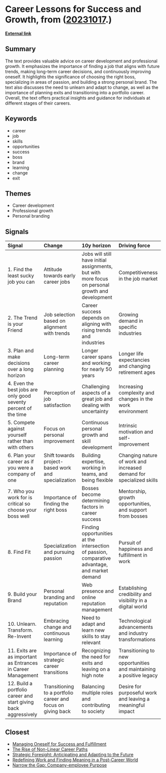 # __Career Lessons for Success and Growth__, from ([20231017](https://kghosh.substack.com/p/20231017).)

__[External link](https://rishad.substack.com/p/12-career-lessons?utm_source=substack&utm_medium=email)__



## Summary

The text provides valuable advice on career development and professional growth. It emphasizes the importance of finding a job that aligns with future trends, making long-term career decisions, and continuously improving oneself. It highlights the significance of choosing the right boss, specializing in areas of passion, and building a strong personal brand. The text also discusses the need to unlearn and adapt to change, as well as the importance of planning exits and transitioning into a portfolio career. Overall, the text offers practical insights and guidance for individuals at different stages of their careers.

## Keywords

* career
* job
* skills
* opportunities
* success
* boss
* brand
* learning
* change
* exit

## Themes

* Career development
* Professional growth
* Personal branding

## Signals

| Signal                                                          | Change                                                       | 10y horizon                                                                                      | Driving force                                                        |
|:----------------------------------------------------------------|:-------------------------------------------------------------|:-------------------------------------------------------------------------------------------------|:---------------------------------------------------------------------|
| 1. Find the least sucky job you can                             | Attitude towards early career jobs                           | Jobs will still have initial assignments, but with more focus on personal growth and development | Competitiveness in the job market                                    |
| 2. The Trend is your Friend                                     | Job selection based on alignment with trends                 | Career success depends on aligning with rising trends and industries                             | Growing demand in specific industries                                |
| 3. Plan and make decisions over a long horizon                  | Long-term career planning                                    | Longer career spans and working for nearly 50 years                                              | Longer life expectancies and changing retirement ages                |
| 4. Even the best jobs are only good seventy percent of the time | Perception of job satisfaction                               | Challenging aspects of a great job and dealing with uncertainty                                  | Increasing complexity and changes in the work environment            |
| 5. Compete against yourself rather than with others             | Focus on personal improvement                                | Continuous personal growth and skill development                                                 | Intrinsic motivation and self-improvement                            |
| 6. Plan your career as if you were a company of one             | Shift towards project-based work and specialization          | Building expertise, working in teams, and being flexible                                         | Changing nature of work and increased demand for specialized skills  |
| 7. Who you work for is critical so choose your boss well        | Importance of finding the right boss                         | Bosses become determining factors in career success                                              | Mentorship, growth opportunities, and support from bosses            |
| 8. Find Fit                                                     | Specialization and pursuing passion                          | Finding opportunities at the intersection of passion, comparative advantage, and market demand   | Pursuit of happiness and fulfillment in work                         |
| 9. Build your Brand                                             | Personal branding and reputation                             | Web presence and online reputation management                                                    | Establishing credibility and visibility in a digital world           |
| 10. Unlearn. Transform. Re-Invent                               | Embracing change and continuous learning                     | Need to adapt and learn new skills to stay relevant                                              | Technological advancements and industry transformations              |
| 11. Exits are as important as Entrances in Career Management    | Importance of strategic career transitions                   | Recognizing the need for exits and leaving on a high note                                        | Transitioning to new opportunities and maintaining a positive legacy |
| 12. Build a portfolio career and start giving back aggressively | Transitioning to a portfolio career and focus on giving back | Balancing multiple roles and contributing to society                                             | Desire for purposeful work and leaving a meaningful impact           |

## Closest

* [Managing Oneself for Success and Fulfillment](b76d6d3f8d4be2311caae40cce7b39a3)
* [The Rise of Non-Linear Career Paths](d692481daec2dd39fc987ccc2882f637)
* [Strategic Foresight: Anticipating and Adapting to the Future](40a99c098bad8dda821b757d8d88a80a)
* [Redefining Work and Finding Meaning in a Post-Career World](561aac9a4c6d3a468f1b8c9a141a8b76)
* [Narrow the Gap: Company-employee Purpose](859cef9c04d564bfcee93db7b45be82e)